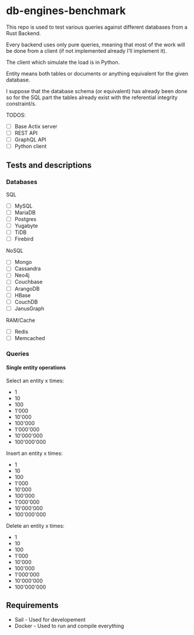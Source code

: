 # db-engines-benchmark

This repo is used to test various queries against different databases from a Rust Backend.

Every backend uses only pure queries, meaning that most of the work will be done from a client (if not implemented already I'll implement it).

The client which simulate the load is in Python.

Entity means both tables or documents or anything equivalent for the given database.

I suppose that the database schema (or equivalent) has already been done so for the SQL part the tables already exist with the referential integrity constraint/s.

TODOS:

* [ ] Base Actix server
* [ ] REST API
* [ ] GraphQL API
* [ ] Python client

## Tests and descriptions

### Databases

SQL
* [ ] MySQL
* [ ] MariaDB
* [ ] Postgres
* [ ] Yugabyte
* [ ] TiDB
* [ ] Firebird

NoSQL
* [ ] Mongo
* [ ] Cassandra
* [ ] Neo4j
* [ ] Couchbase
* [ ] ArangoDB
* [ ] HBase
* [ ] CouchDB
* [ ] JanusGraph

RAM/Cache
* [ ] Redis
* [ ] Memcached

### Queries

#### Single entity operations

Select an entity x times:

* 1
* 10
* 100
* 1'000
* 10'000
* 100'000
* 1'000'000
* 10'000'000
* 100'000'000

Insert an entity x times:

* 1
* 10
* 100
* 1'000
* 10'000
* 100'000
* 1'000'000
* 10'000'000
* 100'000'000

Delete an entity x times:

* 1
* 10
* 100
* 1'000
* 10'000
* 100'000
* 1'000'000
* 10'000'000
* 100'000'000


## Requirements

* Sail - Used for developement
* Docker - Used to run and compile everything
